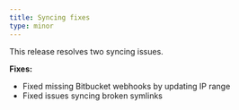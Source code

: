 ```yaml
---
title: Syncing fixes
type: minor
---
```

This release resolves two syncing issues.

**Fixes:**

* Fixed missing Bitbucket webhooks by updating IP range
* Fixed issues syncing broken symlinks
